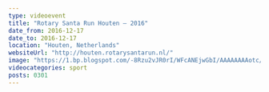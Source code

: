 ```yaml
---
type: videoevent
title: "Rotary Santa Run Houten — 2016"
date_from: 2016-12-17
date_to: 2016-12-17
location: "Houten, Netherlands"
websiteUrl: "http://houten.rotarysantarun.nl/"
image: "https://1.bp.blogspot.com/-8Rzu2vJR0rI/WFcANEjwGbI/AAAAAAAAotc/cVdP4yGjlDAIdYGYaQ6HVLglaaJigVC9gCPcB/s1600/dsc03878.picasaweb.jpg"
videocategories: sport
posts: 0301
---
```

